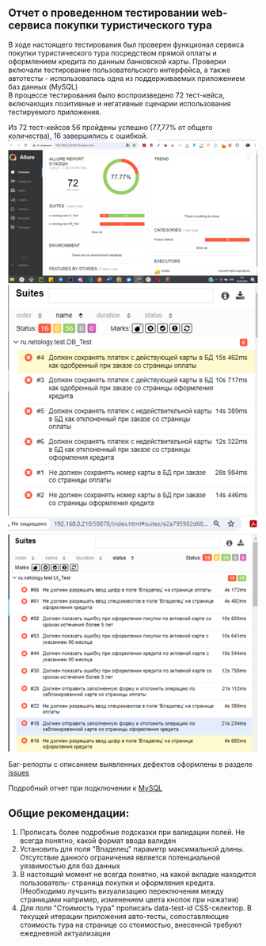 ## Отчет о проведенном тестировании web-сервиса покупки туристического тура
В ходе настоящего тестирования был проверен функционал сервиса покупки туристического тура посредством прямой оплаты и оформлением кредита по данным банковской карты. Проверки включали тестирование пользовательского интерфейса, а также автотесты - использовалась одна из поддерживаемых приложением баз  данных (MySQL)  
В процессе тестирования было воспроизведено 72 тест-кейса, включающих позитивные и негативные сценарии использования тестируемого приложения.

Из 72 тест-кейсов 56 пройдены успешно (77,77% от общего количества), 16 завершились с ошибкой.
![img.png](img.png)
![img_1.png](img_1.png)
![img_2.png](img_2.png)

Баг-репорты с описанием выявленных дефектов оформлены в разделе [issues](https://github.com/Lgvju/CourseProject-aqa-qamid/issues) 

Подробный отчет при подключении к  [MySQL](https://github.com/Lgvju/CourseProject-aqa-qamid/blob/main/test-documentation)

## Общие рекомендации:
1. Прописать более подробные подсказки при валидации полей. Не всегда понятно, какой формат ввода валиден
2. Установить для поля "Владелец" параметр максимальной длины. Отсутствие данного ограничения является потенциальной уязвимостью для баз данных
3. В настоящий момент не всегда понятно, на какой вкладке находится пользователь- страница  покупки и оформления кредита. (Необходимо лучшить визуализацию переключения между страницами например, изменением цвета  кнопок при нажатии)
4. Для поля "Стоимость тура" прописать data-test-id CSS-селектор. В текущей итерации приложения авто-тесты, сопоставляющие стоимость тура на странице со стоимостью, внесенной требуют ежедневной актуализации





 

  